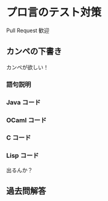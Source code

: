 # プロ言のテスト対策
Pull Request 歓迎

## カンペの下書き
カンペが欲しい！
### 語句説明

### Java コード

### OCaml コード

### C コード

### Lisp コード
出るんか？

## 過去問解答
